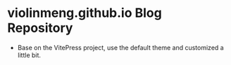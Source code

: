 # violinmeng.github.io  Blog Repository

- Base on the VitePress project, use the default theme and customized a little bit.